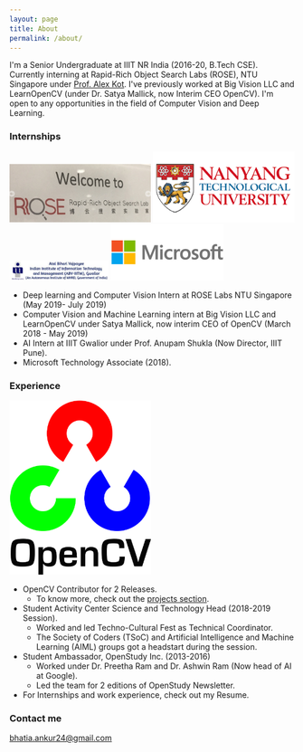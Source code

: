 ```yaml
---
layout: page
title: About
permalink: /about/
---
```


I'm a Senior Undergraduate at IIIT NR India (2016-20, B.Tech CSE). Currently interning at Rapid-Rich Object Search Labs (ROSE), NTU Singapore under [Prof. Alex Kot](http://research.ntu.edu.sg/expertise/academicprofile/pages/StaffProfile.aspx?ST_EMAILID=EACKOT). I've previously worked at Big Vision LLC and LearnOpenCV (under Dr. Satya Mallick, now Interim CEO OpenCV). I'm open to any opportunities in the field of Computer Vision and Deep Learning. 

### Internships

<img src="/assets/rose.png" width="250">                    <img src="/assets/ntu.png" width="250">                     <img src="/assets/blog/IIITG.png" width="175">                     <img src="/assets/microsoft.jpg" width="200">


* Deep learning and Computer Vision Intern at ROSE Labs NTU Singapore (May 2019- July 2019) 
* Computer Vision and Machine Learning intern at Big Vision LLC and LearnOpenCV under Satya Mallick, now interim CEO of OpenCV (March 2018 - May 2019)
* AI Intern at IIIT Gwalior under Prof. Anupam Shukla (Now Director, IIIT Pune). 
* Microsoft Technology Associate (2018).

### Experience
<img src="/assets/opencv.png" width="250">                    

* OpenCV Contributor for 2 Releases.
    * To know more, check out the [projects section](https://krshrimali.github.io/krshrimali.github.io/projects/). 
* Student Activity Center Science and Technology Head (2018-2019 Session). 
    * Worked and led Techno-Cultural Fest as Technical Coordinator.
    * The Society of Coders (TSoC) and Artificial Intelligence and Machine Learning (AIML) groups got a headstart during the session.
* Student Ambassador, OpenStudy Inc. (2013-2016)
    * Worked under Dr. Preetha Ram and Dr. Ashwin Ram (Now head of AI at Google).
    * Led the team for 2 editions of OpenStudy Newsletter.
* For Internships and work experience, check out my Resume. 

### Contact me

[bhatia.ankur24@gmail.com](mailto:bhatia.ankur24@gmail.com)
